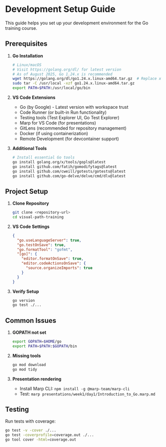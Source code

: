 # Development Setup Guide

This guide helps you set up your development environment for the Go training course.

## Prerequisites

1. **Go Installation**
   ```bash
   # Linux/macOS
   # Visit https://golang.org/dl/ for latest version
   # As of August 2025, Go 1.24.x is recommended
   wget https://golang.org/dl/go1.24.x.linux-amd64.tar.gz  # Replace x with latest minor version
   sudo tar -C /usr/local -xzf go1.24.x.linux-amd64.tar.gz
   export PATH=$PATH:/usr/local/go/bin
   ```

2. **VS Code Extensions**
   - Go (by Google) - Latest version with workspace trust
   - Code Runner (or built-in Run functionality)
   - Testing tools (Test Explorer UI, Go Test Explorer)
   - Marp for VS Code (for presentations)
   - GitLens (recommended for repository management)
   - Docker (if using containerization)
   - Remote Development (for devcontainer support)

3. **Additional Tools**
   ```bash
   # Install essential Go tools
   go install golang.org/x/tools/gopls@latest
   go install github.com/fatih/gomodifytags@latest
   go install github.com/cweill/gotests/gotests@latest
   go install github.com/go-delve/delve/cmd/dlv@latest
   ```

## Project Setup

1. **Clone Repository**
   ```bash
   git clone <repository-url>
   cd visual-path-training
   ```

2. **VS Code Settings**
   ```json
   {
     "go.useLanguageServer": true,
     "go.testOnSave": true,
     "go.formatTool": "gofmt",
     "[go]": {
       "editor.formatOnSave": true,
       "editor.codeActionsOnSave": {
         "source.organizeImports": true
       }
     }
   }
   ```

3. **Verify Setup**
   ```bash
   go version
   go test ./...
   ```

## Common Issues

1. **GOPATH not set**
   ```bash
   export GOPATH=$HOME/go
   export PATH=$PATH:$GOPATH/bin
   ```

2. **Missing tools**
   ```bash
   go mod download
   go mod tidy
   ```

3. **Presentation rendering**
   - Install Marp CLI: `npm install -g @marp-team/marp-cli`
   - Test: `marp presentations/week1/day1/Introduction_to_Go.marp.md`

## Testing

Run tests with coverage:
```bash
go test -v -cover ./...
go test -coverprofile=coverage.out ./...
go tool cover -html=coverage.out
```

